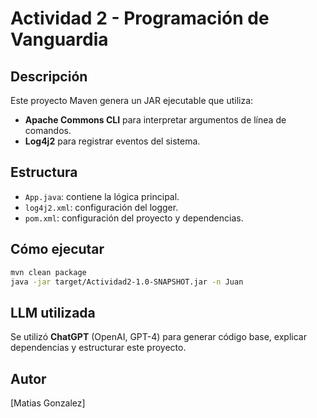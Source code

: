 # Actividad 2 - Programación de Vanguardia

## Descripción
Este proyecto Maven genera un JAR ejecutable que utiliza:

- **Apache Commons CLI** para interpretar argumentos de línea de comandos.
- **Log4j2** para registrar eventos del sistema.

## Estructura

- `App.java`: contiene la lógica principal.
- `log4j2.xml`: configuración del logger.
- `pom.xml`: configuración del proyecto y dependencias.

## Cómo ejecutar

```bash
mvn clean package
java -jar target/Actividad2-1.0-SNAPSHOT.jar -n Juan
```

## LLM utilizada

Se utilizó **ChatGPT** (OpenAI, GPT-4) para generar código base, explicar dependencias y estructurar este proyecto.

## Autor
[Matias Gonzalez]
